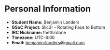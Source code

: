 # Personal Information

-   **Student Name:** Benjamin Landers
-   **GSoC Project:** Slic3r - Rotating Face to Bottom
-   **IRC Nickname:** thethirdone
-   **Timezone:** UTC-8:00
-   **Email:** benjaminrlanders@gmail.com